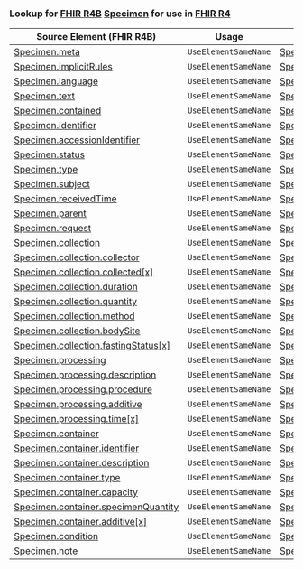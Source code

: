 ### Lookup for [FHIR R4B](https://hl7.org/fhir/R4B/) [Specimen](https://hl7.org/fhir/R4B/Specimen.html) for use in [FHIR R4](https://hl7.org/fhir/R4/)

| Source Element (FHIR R4B) | Usage | Target |
| -------------- | ----- | ------ |
| [Specimen.meta](https://hl7.org/fhir/R4B/Specimen.html#resource) | `UseElementSameName` | [Specimen.meta](https://hl7.org/fhir/R4/Specimen.html#resource) |
| [Specimen.implicitRules](https://hl7.org/fhir/R4B/Specimen.html#resource) | `UseElementSameName` | [Specimen.implicitRules](https://hl7.org/fhir/R4/Specimen.html#resource) |
| [Specimen.language](https://hl7.org/fhir/R4B/Specimen.html#resource) | `UseElementSameName` | [Specimen.language](https://hl7.org/fhir/R4/Specimen.html#resource) |
| [Specimen.text](https://hl7.org/fhir/R4B/Specimen.html#resource) | `UseElementSameName` | [Specimen.text](https://hl7.org/fhir/R4/Specimen.html#resource) |
| [Specimen.contained](https://hl7.org/fhir/R4B/Specimen.html#resource) | `UseElementSameName` | [Specimen.contained](https://hl7.org/fhir/R4/Specimen.html#resource) |
| [Specimen.identifier](https://hl7.org/fhir/R4B/Specimen.html#resource) | `UseElementSameName` | [Specimen.identifier](https://hl7.org/fhir/R4/Specimen.html#resource) |
| [Specimen.accessionIdentifier](https://hl7.org/fhir/R4B/Specimen.html#resource) | `UseElementSameName` | [Specimen.accessionIdentifier](https://hl7.org/fhir/R4/Specimen.html#resource) |
| [Specimen.status](https://hl7.org/fhir/R4B/Specimen.html#resource) | `UseElementSameName` | [Specimen.status](https://hl7.org/fhir/R4/Specimen.html#resource) |
| [Specimen.type](https://hl7.org/fhir/R4B/Specimen.html#resource) | `UseElementSameName` | [Specimen.type](https://hl7.org/fhir/R4/Specimen.html#resource) |
| [Specimen.subject](https://hl7.org/fhir/R4B/Specimen.html#resource) | `UseElementSameName` | [Specimen.subject](https://hl7.org/fhir/R4/Specimen.html#resource) |
| [Specimen.receivedTime](https://hl7.org/fhir/R4B/Specimen.html#resource) | `UseElementSameName` | [Specimen.receivedTime](https://hl7.org/fhir/R4/Specimen.html#resource) |
| [Specimen.parent](https://hl7.org/fhir/R4B/Specimen.html#resource) | `UseElementSameName` | [Specimen.parent](https://hl7.org/fhir/R4/Specimen.html#resource) |
| [Specimen.request](https://hl7.org/fhir/R4B/Specimen.html#resource) | `UseElementSameName` | [Specimen.request](https://hl7.org/fhir/R4/Specimen.html#resource) |
| [Specimen.collection](https://hl7.org/fhir/R4B/Specimen.html#resource) | `UseElementSameName` | [Specimen.collection](https://hl7.org/fhir/R4/Specimen.html#resource) |
| [Specimen.collection.collector](https://hl7.org/fhir/R4B/Specimen.html#resource) | `UseElementSameName` | [Specimen.collection.collector](https://hl7.org/fhir/R4/Specimen.html#resource) |
| [Specimen.collection.collected[x]](https://hl7.org/fhir/R4B/Specimen.html#resource) | `UseElementSameName` | [Specimen.collection.collected[x]](https://hl7.org/fhir/R4/Specimen.html#resource) |
| [Specimen.collection.duration](https://hl7.org/fhir/R4B/Specimen.html#resource) | `UseElementSameName` | [Specimen.collection.duration](https://hl7.org/fhir/R4/Specimen.html#resource) |
| [Specimen.collection.quantity](https://hl7.org/fhir/R4B/Specimen.html#resource) | `UseElementSameName` | [Specimen.collection.quantity](https://hl7.org/fhir/R4/Specimen.html#resource) |
| [Specimen.collection.method](https://hl7.org/fhir/R4B/Specimen.html#resource) | `UseElementSameName` | [Specimen.collection.method](https://hl7.org/fhir/R4/Specimen.html#resource) |
| [Specimen.collection.bodySite](https://hl7.org/fhir/R4B/Specimen.html#resource) | `UseElementSameName` | [Specimen.collection.bodySite](https://hl7.org/fhir/R4/Specimen.html#resource) |
| [Specimen.collection.fastingStatus[x]](https://hl7.org/fhir/R4B/Specimen.html#resource) | `UseElementSameName` | [Specimen.collection.fastingStatus[x]](https://hl7.org/fhir/R4/Specimen.html#resource) |
| [Specimen.processing](https://hl7.org/fhir/R4B/Specimen.html#resource) | `UseElementSameName` | [Specimen.processing](https://hl7.org/fhir/R4/Specimen.html#resource) |
| [Specimen.processing.description](https://hl7.org/fhir/R4B/Specimen.html#resource) | `UseElementSameName` | [Specimen.processing.description](https://hl7.org/fhir/R4/Specimen.html#resource) |
| [Specimen.processing.procedure](https://hl7.org/fhir/R4B/Specimen.html#resource) | `UseElementSameName` | [Specimen.processing.procedure](https://hl7.org/fhir/R4/Specimen.html#resource) |
| [Specimen.processing.additive](https://hl7.org/fhir/R4B/Specimen.html#resource) | `UseElementSameName` | [Specimen.processing.additive](https://hl7.org/fhir/R4/Specimen.html#resource) |
| [Specimen.processing.time[x]](https://hl7.org/fhir/R4B/Specimen.html#resource) | `UseElementSameName` | [Specimen.processing.time[x]](https://hl7.org/fhir/R4/Specimen.html#resource) |
| [Specimen.container](https://hl7.org/fhir/R4B/Specimen.html#resource) | `UseElementSameName` | [Specimen.container](https://hl7.org/fhir/R4/Specimen.html#resource) |
| [Specimen.container.identifier](https://hl7.org/fhir/R4B/Specimen.html#resource) | `UseElementSameName` | [Specimen.container.identifier](https://hl7.org/fhir/R4/Specimen.html#resource) |
| [Specimen.container.description](https://hl7.org/fhir/R4B/Specimen.html#resource) | `UseElementSameName` | [Specimen.container.description](https://hl7.org/fhir/R4/Specimen.html#resource) |
| [Specimen.container.type](https://hl7.org/fhir/R4B/Specimen.html#resource) | `UseElementSameName` | [Specimen.container.type](https://hl7.org/fhir/R4/Specimen.html#resource) |
| [Specimen.container.capacity](https://hl7.org/fhir/R4B/Specimen.html#resource) | `UseElementSameName` | [Specimen.container.capacity](https://hl7.org/fhir/R4/Specimen.html#resource) |
| [Specimen.container.specimenQuantity](https://hl7.org/fhir/R4B/Specimen.html#resource) | `UseElementSameName` | [Specimen.container.specimenQuantity](https://hl7.org/fhir/R4/Specimen.html#resource) |
| [Specimen.container.additive[x]](https://hl7.org/fhir/R4B/Specimen.html#resource) | `UseElementSameName` | [Specimen.container.additive[x]](https://hl7.org/fhir/R4/Specimen.html#resource) |
| [Specimen.condition](https://hl7.org/fhir/R4B/Specimen.html#resource) | `UseElementSameName` | [Specimen.condition](https://hl7.org/fhir/R4/Specimen.html#resource) |
| [Specimen.note](https://hl7.org/fhir/R4B/Specimen.html#resource) | `UseElementSameName` | [Specimen.note](https://hl7.org/fhir/R4/Specimen.html#resource) |
